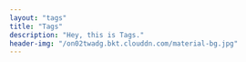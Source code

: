 ```yaml
---
layout: "tags"
title: "Tags"
description: "Hey, this is Tags."
header-img: "/on02twadg.bkt.clouddn.com/material-bg.jpg"
---
```

